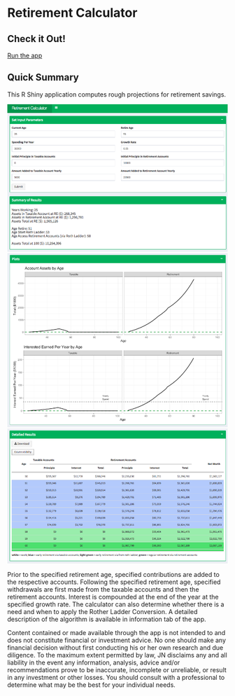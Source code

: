 # Retirement Calculator

## Check it Out!

[Run the app](https://jennifernguyen.shinyapps.io/retirement_calculator/)


## Quick Summary

This R Shiny application computes rough projections for retirement savings. 

![screenshot of display 1](images/app_screenshot1.jpg)
![screenshot of display 2](images/app_screenshot2.jpg)
![screenshot of display 3](images/app_screenshot3.jpg)

Prior to the specified retirement age, specified contributions are added to the respective accounts. Following the specified retirement age, specified withdrawals are first made from the taxable accounts and then the retirement accounts. Interest is compounded at the end of the year at the specified growth rate. The calculator can also determine whether there is a need and when to apply the Rother Ladder Conversion. A detailed description of the algorithm is available in information tab of the app.

Content contained or made available through the app is not intended to and does not constitute financial or investment advice. No one should make any financial decision without first conducting his or her own research and due diligence. To the maximum extent permitted by law, JN disclaims any and all liability in the event any information, analysis, advice and/or recommendations prove to be inaccurate, incomplete or unreliable, or result in any investment or other losses. You should consult with a professional to determine what may be the best for your individual needs.

